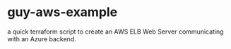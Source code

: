 # guy-aws-example
a quick terraform script to create an AWS ELB Web Server communicating with an Azure backend.

